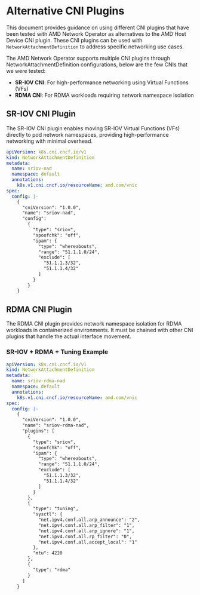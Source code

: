 # Alternative CNI Plugins

This document provides guidance on using different CNI plugins that have been tested with AMD Network Operator as alternatives to the AMD Host Device CNI plugin. These CNI plugins can be used with `NetworkAttachmentDefinition` to address specific networking use cases.

The AMD Network Operator supports multiple CNI plugins through NetworkAttachmentDefinition configurations, below are the few CNIs that we were tested:
- **SR-IOV CNI**: For high-performance networking using Virtual Functions (VFs)
- **RDMA CNI**: For RDMA workloads requiring network namespace isolation

## SR-IOV CNI Plugin

The SR-IOV CNI plugin enables moving SR-IOV Virtual Functions (VFs) directly to pod network namespaces, providing high-performance networking with minimal overhead.

```yaml
apiVersion: k8s.cni.cncf.io/v1
kind: NetworkAttachmentDefinition
metadata:
  name: sriov-nad
  namespace: default
  annotations:
    k8s.v1.cni.cncf.io/resourceName: amd.com/vnic
spec:
  config: |-
    {
      "cniVersion": "1.0.0",
      "name": "sriov-nad",
      "config":
        {
          "type": "sriov",
          "spoofchk": "off",
          "ipam": {
            "type": "whereabouts",
            "range": "51.1.1.0/24",
            "exclude": [
              "51.1.1.3/32",
              "51.1.1.4/32"
            ]
          }
        }
    }
```

## RDMA CNI Plugin

The RDMA CNI plugin provides network namespace isolation for RDMA workloads in containerized environments. It must be chained with other CNI plugins that handle the actual interface movement.

### SR-IOV + RDMA + Tuning Example
```yaml
apiVersion: k8s.cni.cncf.io/v1
kind: NetworkAttachmentDefinition
metadata:
  name: sriov-rdma-nad
  namespace: default
  annotations:
    k8s.v1.cni.cncf.io/resourceName: amd.com/vnic
spec:
  config: |-
    {
      "cniVersion": "1.0.0",
      "name": "sriov-rdma-nad",
      "plugins": [
        {
          "type": "sriov",
          "spoofchk": "off",
          "ipam": {
            "type": "whereabouts",
            "range": "51.1.1.0/24",
            "exclude": [
              "51.1.1.3/32",
              "51.1.1.4/32"
            ]
          }
        },
        {
          "type": "tuning",
          "sysctl": {
            "net.ipv4.conf.all.arp_announce": "2",
            "net.ipv4.conf.all.arp_filter": "1",
            "net.ipv4.conf.all.arp_ignore": "1",
            "net.ipv4.conf.all.rp_filter": "0",
            "net.ipv4.conf.all.accept_local": "1"
          },
          "mtu": 4220
        },
        {
          "type": "rdma"
        }
      ]
    }
```